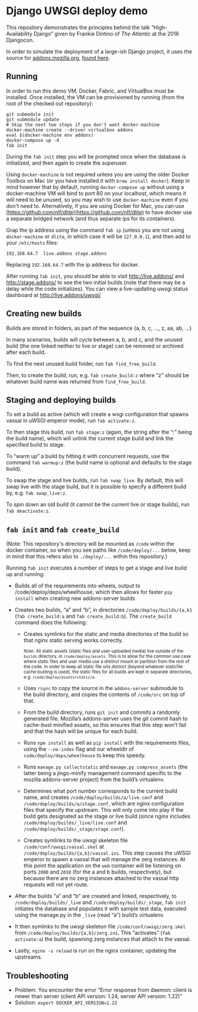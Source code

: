 # Django UWSGI deploy demo

This repository demonstrates the principles behind the talk “High-Availability
Django” given by Frankie Dintino of _The Atlantic_ at the 2016 Djangocon.

In order to simulate the deployment of a large-ish Django project, it uses the
source for [addons.mozilla.org](https://addons.mozilla.org/), [found
here](https://github.com/mozilla/addons-server).

## Running

In order to run this demo VM, Docker, Fabric, and VirtualBox must be
installed. Once installed, the VM can be provisioned by running (from the
root of the checked out repository):

```shell
git submodule init
git submodule update
# Skip the next two steps if you don't want docker-machine
docker-machine create --driver virtualbox addons
eval $(docker-machine env addons)
docker-compose up -d
fab init
```

During the `fab init` step you will be prompted once when the database is initialized,
and then again to create the superuser.

Using `docker-machine` is not required unless you are using the older Docker Toolbox
on Mac (or you have installed it with `brew install docker`). Keep in mind however
that by default, running `docker-compose up` without using a docker-machine VM will
bind to port 80 on your localhost, which means it will need to be unused, so
you may wish to use `docker-machine` even if you don't need to.
Alternatively, if you are using Docker for Mac, you can use
[https://github.com/nlf/dlite](https://github.com/nlf/dlite) to have docker use a
separate bridged network (and thus separate ips for its containers).

Grap the ip address using the command `fab ip` (unless you are not using `docker-machine`
or `dlite`, in which case it will be `127.0.0.1`), and then add to your `/etc/hosts` files:

```
192.168.64.7  live.addons stage.addons
```

Replacing `192.168.64.7` with the ip address for docker.

After running `fab init`, you should be able to visit http://live.addons/ and http://stage.addons/
to see the two initial builds (note that there may be a delay while the code initializes).
You can view a live-updating uwsgi status dashboard at http://live.addons/uwsgi/

## Creating new builds

Builds are stored in folders, as part of the sequence {a, b, c, ..., z, aa, ab, ...}

In many scenarios, builds will cycle between a, b, and c, and the unused build
(the one linked neither to live or stage) can be removed or archived after each build.

To find the next unused build folder, run `fab find_free_build`. 

Then, to create the build, run, e.g. `fab create_build:z` where “z” should be
whatever build name was returned from `find_free_build`.

## Staging and deploying builds

To set a build as active (which will create a wsgi configuration that
spawns vassal in uWSGI emperor mode), run `fab activate:z`.

To then stage this build, run `fab stage:z` (again, the string after the “:”
being the build name), which will unlink the current stage build and link the
specified build to stage.

To “warm up” a build by hitting it with concurrent requests, use the command
`fab warmup:z` (the build name is optional and defaults to the stage build).

To swap the stage and live builds, run `fab swap_live`. By default, this will
swap live with the stage build, but it is possible to specify a different
build by, e.g. `fab swap_live:z`.

To spin down an old build (it cannot be the current live or stage builds), run
`fab deactivate:z`.

## `fab init` and `fab create_build`

(Note: This repository's directory will be mounted as `/code` within the docker container,
so when you see paths like `/code/deploy/...` below, keep in mind that this refers also
to `./deploy/...` within this repository.)

Running `fab init` executes a number of steps to get a stage and live build up and running:

- Builds all of the requirements into wheels, output to /code/deploy/deps/wheelhouse, which
  then allows for faster `pip install` when creating new addons-server builds
- Creates two builds, “a” and “b”, in directories `/code/deploy/builds/{a,b}`
  (`fab create_build:a` and `fab create_build:b`). The `create_build` command
  does the following:

  - Creates symlinks for the static and media directories of the build so
    that nginx static serving works correctly.

      <sup>*Note*: All static assets (static files and user-uploaded media) live
      outside of the `builds` directory, in `/code/deploy/assets`. This is
      to allow for the common use case where static files and user media use
      a distinct mount or partition from the rest of the code. In order to
      keep all static file urls distinct (beyond whatever staticfile cache busting
      is used), the static files for all builds are kept in separate directories,
      e.g. `/code/deploy/assets/static/a`.</sup>

  - Uses `rsync` to copy the source in the `addons-server` submodule to the
    build directory, and copies the contents of `/code/src` on top of that.
  - From the build directory, runs `git init` and commits a randomly generated
    file. Mozilla’s addons-server uses the git commit hash to cache-bust minified
    assets, so this ensures that this step won’t fail and that the hash will be
    unique for each build.
  - Runs `npm install` as well as `pip install` with the requirements files, using
    the `--no-index` flag and our wheeldir of `code/deploy/deps/wheelhouse` to
    keep this speedy.
  - Runs `manage.py collectstatic` and `manage.py compress_assets` (the latter being a
    jingo-minify management command specific to the mozilla addons-server project)
    from the build’s virtualenv.
  - Determines what port number corresponds to the current build name, and creates
    `/code/deploy/builds/a/live.conf` and `/code/deploy/builds/a/stage.conf`, which
    are nginx configuration files that specify the upstream. This will only come
    into play if the build gets designated as the stage or live build (since nginx
    includes `/code/deploy/builds/_live/live.conf` and `/code/deploy/builds/_stage/stage.conf`).
  - Creates symlinks to the uwsgi skeleton file `/code/conf/uwsgi/vassal.skel` at
    `/code/deploy/builds/{a,b}/vassal.ini`. This step causes the uWSGI emperor to spawn
    a vassal that will manage the zerg instances. At this point the application on the
    ``web`` container will be listening on ports `2000` and `2010` (for the a and b builds,
    respectively), but because there are no zerg instances attached to the vassal
    http requests will not yet route.

- After the builds “a” and “b” are created and linked, respectively, to
  `/code/deploy/builds/_live` and `/code/deploy/builds/_stage`,
  `fab init` initiates the database and populates it with sample test data,
  executed using the manage.py in the `_live` (read “a”) build’s virtualenv.
- It then symlinks to the uwsgi skeleton file `/code/conf/uwsgi/zerg.skel` from
  `/code/deploy/builds/{a,b}/zerg.ini`. This “activates” (`fab activate:a`) the
  build, spawning zerg instances that attach to the vassal.
- Lastly, `nginx -s reload` is run on the nginx container, updating the upstreams.

## Troubleshooting

* Problem: You encounter the error “Error response from daemon: client is newer than server (client API version: 1.24, server API version: 1.22)”
* Solution: `export DOCKER_API_VERSION=1.22`
